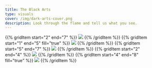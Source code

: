 ```yaml
---
title: The Black Arts
type: visuals
cover: /img/dark-arts-cover.png
description: Look through the flame and tell us what you see.
---
```


{{% gridItem start="2" end="7" %}}
![](/img/dark-arts/dark-arts-11.png)
{{% /gridItem %}}
{{% gridItem start="1" end="5" fill="true" %}}
![](/img/dark-arts/dark-arts-16.png)
{{% /gridItem %}}
{{% gridItem start="5" end="7" %}}
![](/img/dark-arts/dark-arts-4.png)
{{% /gridItem %}}
{{% gridItem start="2" end="4" %}}
![](/img/dark-arts/dark-arts-2.png)
{{% /gridItem %}}
{{% gridItem start="4" end="8" fill="true" %}}
![](/img/dark-arts/dark-arts-12.png)
{{% /gridItem %}}
